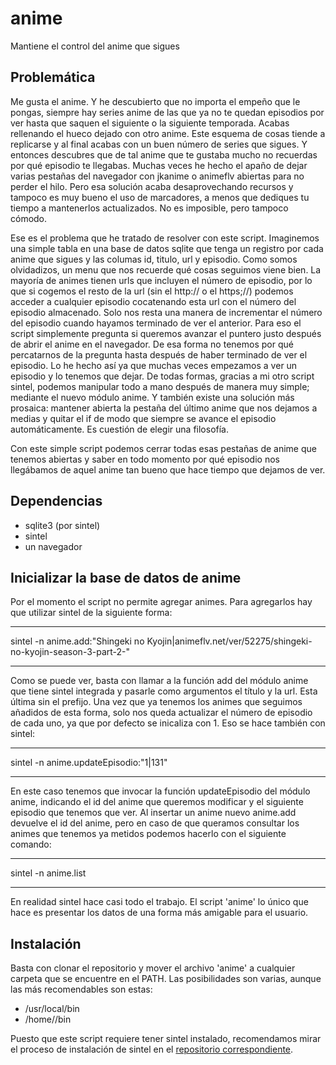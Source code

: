 # anime 
Mantiene el control del anime que sigues

## Problemática

Me gusta el anime. Y he descubierto que no importa el empeño que le pongas, siempre hay series anime de las que ya no te quedan episodios por ver hasta que saquen el siguiente o la siguiente temporada. Acabas rellenando el hueco dejado con otro anime. Este esquema de cosas tiende a replicarse y al final acabas con un buen número de series que sigues. Y entonces descubres que de tal anime que te gustaba mucho no recuerdas por qué episodio te llegabas. Muchas veces he hecho el apaño de dejar varias pestañas del navegador con jkanime o animeflv abiertas para no perder el hilo. Pero esa solución acaba desaprovechando recursos y tampoco es muy bueno el uso de marcadores, a menos que dediques tu tiempo a mantenerlos actualizados. No es imposible, pero tampoco cómodo.

Ese es el problema que he tratado de resolver con este script. Imaginemos una simple tabla en una base de datos sqlite que tenga un registro por cada anime que sigues y las columas id, titulo, url y episodio. Como somos olvidadizos, un menu que nos recuerde qué cosas seguimos viene bien. La mayoría de animes tienen urls que incluyen el número de episodio, por lo que si cogemos el resto de la url (sin el http:// o el https;//) podemos acceder a cualquier episodio cocatenando esta url con el número del episodio almacenado. Solo nos resta una manera de incrementar el número del episodio cuando hayamos terminado de ver el anterior. Para eso el script simplemente pregunta si queremos avanzar el puntero justo después de abrir el anime en el navegador. De esa forma no tenemos por qué percatarnos de la pregunta hasta después de haber terminado de ver el episodio. Lo he hecho así ya que muchas veces empezamos a ver un episodio y lo tenemos que dejar. De todas formas, gracias a mi otro script sintel, podemos manipular todo a mano después de manera muy simple; mediante el nuevo módulo anime. Y también existe una solución más prosaica: mantener abierta la pestaña del último anime que nos dejamos a medias y quitar el if de modo que siempre se avance el episodio automáticamente. Es cuestión de elegir una filosofía.

Con este simple script podemos cerrar todas esas pestañas de anime que tenemos abiertas y saber en todo momento por qué episodio nos llegábamos de aquel anime tan bueno que hace tiempo que dejamos de ver.

## Dependencias
- sqlite3 (por sintel)
- sintel
- un navegador

## Inicializar la base de datos de anime

Por el momento el script no permite agregar animes. Para agregarlos hay que utilizar sintel de la siguiente forma:

---

sintel -n anime.add:"Shingeki no Kyojin|animeflv.net/ver/52275/shingeki-no-kyojin-season-3-part-2-"

---

Como se puede ver, basta con llamar a la función add del módulo anime que tiene sintel integrada y pasarle como argumentos el título y la url. Esta última sin el prefijo. Una vez que ya tenemos los animes que seguimos añadidos de esta forma, solo nos queda actualizar el número de episodio de cada uno, ya que por defecto se inicaliza con 1. Eso se hace también con sintel:

---

sintel -n anime.updateEpisodio:"1|131"

---

En este caso tenemos que invocar la función updateEpisodio del módulo anime, indicando el id del anime que queremos modificar y el siguiente episodio que tenemos que ver. Al insertar un anime nuevo anime.add devuelve el id del anime, pero en caso de que queramos consultar los animes que tenemos ya metidos podemos hacerlo con el siguiente comando:

---

sintel -n anime.list

---

En realidad sintel hace casi todo el trabajo. El script 'anime' lo único que hace es presentar los datos de una forma más amigable para el usuario.

## Instalación ##

Basta con clonar el repositorio y mover el archivo 'anime' a cualquier carpeta que se encuentre en el PATH. Las posibilidades son varias, aunque las más recomendables son estas:

- /usr/local/bin
- /home/<usuario>/bin

Puesto que este script requiere tener sintel instalado, recomendamos mirar el proceso de instalación de sintel en el [repositorio correspondiente](https://github.com/mhyst/sintel).
